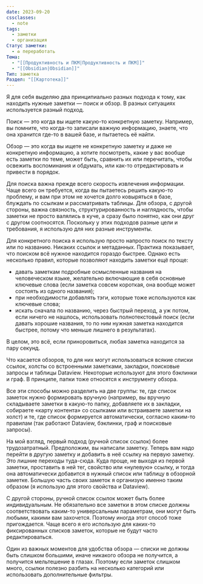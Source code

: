 ```yaml
---
date: 2023-09-20
cssclasses:
  - note
tags:
  - заметки
  - организация
Статус заметки:
  - ♻️ переработать
Тема:
  - "[[Продуктивность и ПКМ|Продуктивность и ПКМ]]"
  - "[[Obsidian|Obsidian]]"
Тип: заметка
Раздел: "[[Картотека]]"
---
```


Я для себя выделяю два принципиально разных подхода к тому, как находить нужные заметки — поиск и обзор. В разных ситуациях используется разный подход.

Поиск — это когда вы ищете какую-то конкретную заметку. Например, вы помните, что когда-то записали важную информацию, знаете, что она хранится где-то в вашей базе, и пытаетесь её найти.

Обзор — это когда вы ищете не конкретную заметку и даже не конкретную информацию, а хотите посмотреть, какие у вас вообще есть заметки по теме, может быть, сравнить их или перечитать, чтобы освежить воспоминания и обдумать, или как-то отредактировать и привести в порядок. 

Для поиска важна прежде всего скорость извлечения информации. Чаще всего он требуется, когда вы пытаетесь решить какую-то проблему, и вам при этом не хочется долго ковыряться в базе, блуждать по ссылкам и рассматривать таблицы. Для обзора, с другой стороны, важна связность, структурированность и наглядность, чтобы заметки не просто валялись в куче, а сразу было понятно, как они друг с другом соотносятся. Поскольку у этих подходов разные цели и требования, я использую для них разные инструменты.

Для конкретного поиска я использую просто напросто поиск по тексту или по названию. Никаких ссылок и метаданных. Практика показывает, что поиском всё нужное находится гораздо быстрее. Однако есть несколько правил, которые позволяют находить заметки ещё проще:
- давать заметкам подробные осмысленные названия на человеческом языке, желательно включающие в себя основные ключевые слова (если заметка совсем короткая, она вообще может состоять из одного названия);
- при необходимости добавлять тэги, которые тоже используются как ключевые слова;
- искать сначала по названию, через быстрый переход, а уж потом, если ничего не нашлось, использовать полнотекстовый поиск (если давать хорошие названия, то по ним нужная заметка находится быстрее, потому что меньше лишнего в результатах).

В целом, это всё, если приноровиться, любая заметка находится за пару секунд.

Что касается обзоров, то для них могут использоваться всякие списки ссылок, холсты со встроенными заметками, закладки, поисковые запросы и таблицы Dataview. Некоторые используют для этого бэклинки и граф. В принципе, папки тоже относятся к инструменту обзора.

Все эти способы можно разделить на две группы: те, где список заметок нужно формировать вручную (например, вы вручную складываете заметки в какую-то папку, добавляете их в закладки, собираете «карту контента» со ссылками или встраиваете заметки на холст) и те, где список формируется автоматически, согласно каким-то правилам (так работают Dataview, бэклинки, граф и поисковые запросы).

На мой взгляд, первый подход (ручной список ссылок) более трудозатратный. Предположим, вы написали заметку. Теперь вам надо перейти в другую заметку и добавить в неё ссылку на первую заметку. Это лишние переходы туда-сюда. Куда проще, не выходя из первой заметки, проставить в ней тег, свойство или «нулевую» ссылку, и тогда она автоматически добавится в нужный список или таблицу в обзорной заметке. Большую часть своих заметок я организую именно таким образом (я использую для этого свойства и Dataview).

С другой стороны, ручной список ссылок может быть более индивидуальным. Не обязательно все заметки в этом списке должны соответствовать каким-то универсальным параметрам, они могут быть любыми, какими вам захочется. Поэтому иногда этот способ тоже пригождается. Чаще всего я его использую для каких-то фиксированных списков заметок, которые не будут часто редактироваться.

Один из важных моментов для удобства обзора — списки не должны быть слишком большими, иначе никакого обзора не получится, а получится мельтешение в глазах. Поэтому если заметок слишком много, ссылки полезно разбить на несколько категорий или использовать дополнительные фильтры.